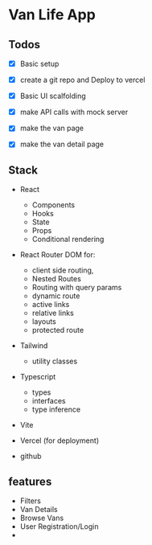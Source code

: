 # Van Life App


## Todos
- [x] Basic setup
- [x] create a git repo and Deploy to vercel
- [x] Basic UI scalfolding 
- [x] make API calls with mock server
- [x] make the van page
- [x] make the van detail page


## Stack
- React
    - Components
    - Hooks
    - State
    - Props
    - Conditional rendering
    
- React Router DOM for:
    - client side routing, 
    - Nested Routes
    - Routing with query params
    - dynamic route
    - active links
    - relative links
    - layouts
    - protected route
- Tailwind
    - utility classes
- Typescript
    - types
    - interfaces
    - type inference
- Vite
- Vercel (for deployment)
- github

## features
- Filters
- Van Details
- Browse Vans
- User Registration/Login
- 

